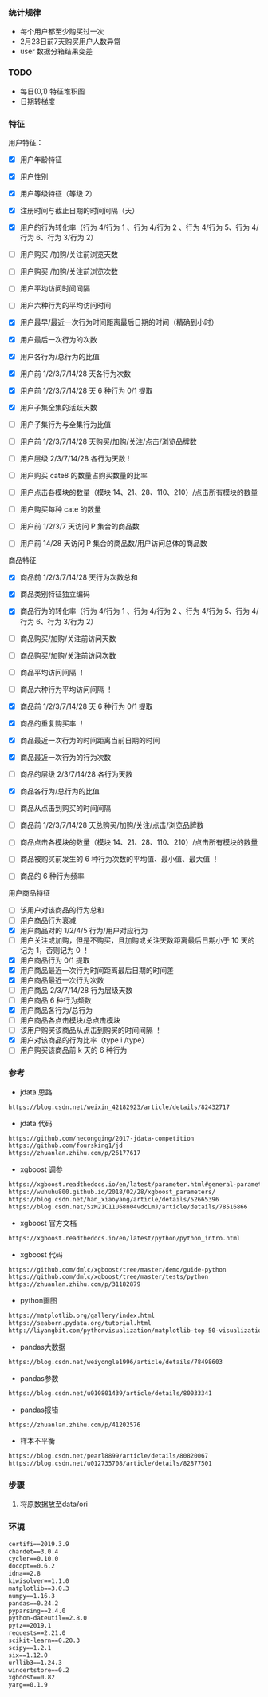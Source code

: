 
### 统计规律
- 每个用户都至少购买过一次
- 2月23日前7天购买用户人数异常
- user 数据分箱结果变差

### TODO
- 每日(0,1) 特征堆积图
- 日期转梯度


### 特征
用户特征：    
- [x] 用户年龄特征
- [x] 用户性别
- [x] 用户等级特征（等级 2）
- [x] 注册时间与截止日期的时间间隔（天）
- [x] 用户的行为转化率（行为 4/行为 1 、行为 4/行为 2 、行为 4/行为 5、行为 4/行为 6、行为 3/行为 2）
- [ ] 用户购买 /加购/关注前浏览天数
- [ ] 用户购买 /加购/关注前浏览次数
- [ ] 用户平均访问时间间隔
- [ ] 用户六种行为的平均访问时间
- [x] 用户最早/最近一次行为时间距离最后日期的时间（精确到小时）
- [x] 用户最后一次行为的次数
- [x] 用户各行为/总行为的比值

- [x] 用户前 1/2/3/7/14/28 天各行为次数
- [x] 用户前 1/2/3/7/14/28 天 6 种行为 0/1 提取

- [x] 用户子集全集的活跃天数
- [ ] 用户子集行为与全集行为比值

- [ ] 用户前 1/2/3/7/14/28 天购买/加购/关注/点击/浏览品牌数
- [ ] 用户层级 2/3/7/14/28 各行为天数 !
- [ ] 用户购买 cate8 的数量占购买数量的比率
- [ ] 用户点击各模块的数量（模块 14、21、28、110、210）/点击所有模块的数量
- [ ] 用户购买每种 cate 的数量
- [ ] 用户前 1/2/3/7 天访问 P 集合的商品数
- [ ] 用户前 14/28 天访问 P 集合的商品数/用户访问总体的商品数

商品特征
- [x] 商品前 1/2/3/7/14/28 天行为次数总和
- [x] 商品类别特征独立编码
- [x] 商品行为的转化率（行为 4/行为 1 、行为 4/行为 2 、行为 4/行为 5、行为 4/行为 6、行为 3/行为 2）
- [ ] 商品购买/加购/关注前访问天数
- [ ] 商品购买/加购/关注前访问次数
- [ ] 商品平均访问间隔 ！
- [ ] 商品六种行为平均访问间隔 ！
- [x] 商品前 1/2/3/7/14/28 天 6 种行为 0/1 提取
- [x] 商品的重复购买率 ！
- [x] 商品最近一次行为的时间距离当前日期的时间
- [x] 商品最近一次行为的行为次数
- [ ] 商品的层级 2/3/7/14/28 各行为天数
- [x] 商品各行为/总行为的比值
- [ ] 商品从点击到购买的时间间隔
- [ ] 商品前 1/2/3/7/14/28 天总购买/加购/关注/点击/浏览品牌数
- [ ] 商品点击各模块的数量（模块 14、21、28、110、210）/点击所有模块的数量
- [ ] 商品被购买前发生的 6 种行为次数的平均值、最小值、最大值 ！
- [ ] 商品的 6 种行为频率


用户商品特征
- [ ] 该用户对该商品的行为总和
- [ ] 用户商品行为衰减
- [x] 用户商品对的 1/2/4/5 行为/用户对应行为
- [ ] 用户关注或加购，但是不购买，且加购或关注天数距离最后日期小于 10 天的记为 1，否则记为 0 ！
- [x] 用户商品行为 0/1 提取
- [x] 用户商品最近一次行为时间距离最后日期的时间差
- [x] 用户商品最近一次行为次数
- [ ] 用户商品 2/3/7/14/28 行为层级天数
- [ ] 用户商品 6 种行为频数
- [x] 用户商品各行为/总行为
- [ ] 用户商品各点击模块/总点击模块
- [ ] 该用户购买该商品从点击到购买的时间间隔 ！
- [x] 用户对该商品的行为比率（type i /type）
- [ ] 用户购买该商品前 k 天的 6 种行为

### 参考
- jdata 思路
```txt
https://blog.csdn.net/weixin_42182923/article/details/82432717
```
- jdata 代码
```txt    
https://github.com/hecongqing/2017-jdata-competition
https://github.com/foursking1/jd
https://zhuanlan.zhihu.com/p/26177617
```
- xgboost 调参    
```txt   
https://xgboost.readthedocs.io/en/latest/parameter.html#general-parameters 
https://wuhuhu800.github.io/2018/02/28/xgboost_parameters/
https://blog.csdn.net/han_xiaoyang/article/details/52665396
https://blog.csdn.net/SzM21C11U68n04vdcLmJ/article/details/78516866
```

- xgboost 官方文档
```txt    
https://xgboost.readthedocs.io/en/latest/python/python_intro.html
```

- xgboost 代码
```txt    
https://github.com/dmlc/xgboost/tree/master/demo/guide-python
https://github.com/dmlc/xgboost/tree/master/tests/python
https://zhuanlan.zhihu.com/p/31182879
```

- python画图
```txt    
https://matplotlib.org/gallery/index.html
https://seaborn.pydata.org/tutorial.html
http://liyangbit.com/pythonvisualization/matplotlib-top-50-visualizations/#20-%E8%BF%9E%E7%BB%AD%E5%8F%98%E9%87%8F%E7%9A%84%E7%9B%B4%E6%96%B9%E5%9B%BE-histogram-for-continuous-variable
```

- pandas大数据
```txt    
https://blog.csdn.net/weiyongle1996/article/details/78498603
```

- pandas参数
```txt    
https://blog.csdn.net/u010801439/article/details/80033341
```

- pandas报错
```txt    
https://zhuanlan.zhihu.com/p/41202576
```

- 样本不平衡
```txt    
https://blog.csdn.net/pearl8899/article/details/80820067
https://blog.csdn.net/u012735708/article/details/82877501
```


### 步骤
1. 将原数据放至data/ori 

### 环境
```txt
certifi==2019.3.9
chardet==3.0.4
cycler==0.10.0
docopt==0.6.2
idna==2.8
kiwisolver==1.1.0
matplotlib==3.0.3
numpy==1.16.3
pandas==0.24.2
pyparsing==2.4.0
python-dateutil==2.8.0
pytz==2019.1
requests==2.21.0
scikit-learn==0.20.3
scipy==1.2.1
six==1.12.0
urllib3==1.24.3
wincertstore==0.2
xgboost==0.82
yarg==0.1.9
```
